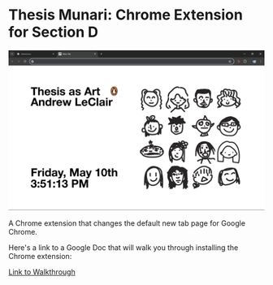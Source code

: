 # Thesis Munari: Chrome Extension for Section D

![Preview image for Thesis Munari Chrome Extension](Images/WLw_Image_1.png)

A Chrome extension that changes the default new tab page for Google Chrome.

Here's a link to a Google Doc that will walk you through installing the Chrome extension:

[Link to Walkthrough](https://docs.google.com/document/d/e/2PACX-1vQ8swR-D5pA8fmDdKWynVgKEulo4s_3Fmqj3V_5w-9B8pNPFetYSdtUqojhZiz2xe4pV6yRcuxfwwdh/pub)

